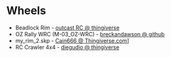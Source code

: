 # Wheels
 * Beadlock Rim - [outcast RC @ thingiverse](http://www.thingiverse.com/thing:47271)
 * OZ Rally WRC (M-03_OZ-WRC) - [breckandawson @ github](https://github.com/brackendawson/M-03_wheels)
 * my_rim_2.skp - [Cain666 @ Thingiverse.com](http://www.thingiverse.com/thing:144591)]
 * RC Crawler 4x4 - [diegudio @ thingiverse](http://www.thingiverse.com/thing:176945)